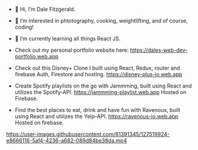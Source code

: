 - 👋 Hi, I’m Dale Fitzgerald.
- 👀 I’m interested in phtotography, cooking, weightlifting, and of course, coding!
- 🌱 I’m currently learning all things React JS.

- Check out my personal portfolio website here: https://dales-web-dev-portfolio.web.app

- Check out this Disney+ Clone I built using React, Redux, router and firebase Auth, Firestore and hosting. https://disney-plus-io.web.app

- Create Spotify playlists on the go with Jammming, built using React and utilizes the Spotify-API. https://jammming-playlist.web.app  Hosted on Firebase.

- Find the best places to eat, drink and have fun with Ravenous, built using React and utilizes the Yelp-API. https://ravenous-io.web.app  Hosted on firebase.





https://user-images.githubusercontent.com/81391345/127519924-e8666116-5af4-4236-a682-089d84be38da.mp4




<!---
DaleFitzgerald/DaleFitzgerald is a ✨ special ✨ repository because its `README.md` (this file) appears on your GitHub profile.
You can click the Preview link to take a look at your changes.
--->
